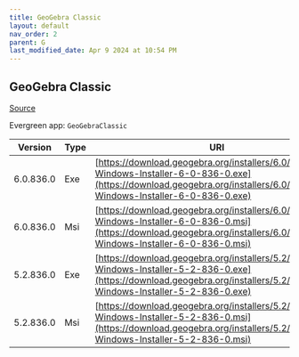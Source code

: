 ```yaml
---
title: GeoGebra Classic
layout: default
nav_order: 2
parent: G
last_modified_date: Apr 9 2024 at 10:54 PM
---
```


## GeoGebra Classic

[Source](https://www.geogebra.org)

Evergreen app: `GeoGebraClassic`

| Version   | Type | URI                                                                                                                                                                            |
| --------- | ---- | ------------------------------------------------------------------------------------------------------------------------------------------------------------------------------ |
| 6.0.836.0 | Exe  | [https://download.geogebra.org/installers/6.0/GeoGebra-Windows-Installer-6-0-836-0.exe](https://download.geogebra.org/installers/6.0/GeoGebra-Windows-Installer-6-0-836-0.exe) |
| 6.0.836.0 | Msi  | [https://download.geogebra.org/installers/6.0/GeoGebra-Windows-Installer-6-0-836-0.msi](https://download.geogebra.org/installers/6.0/GeoGebra-Windows-Installer-6-0-836-0.msi) |
| 5.2.836.0 | Exe  | [https://download.geogebra.org/installers/5.2/GeoGebra-Windows-Installer-5-2-836-0.exe](https://download.geogebra.org/installers/5.2/GeoGebra-Windows-Installer-5-2-836-0.exe) |
| 5.2.836.0 | Msi  | [https://download.geogebra.org/installers/5.2/GeoGebra-Windows-Installer-5-2-836-0.msi](https://download.geogebra.org/installers/5.2/GeoGebra-Windows-Installer-5-2-836-0.msi) |
